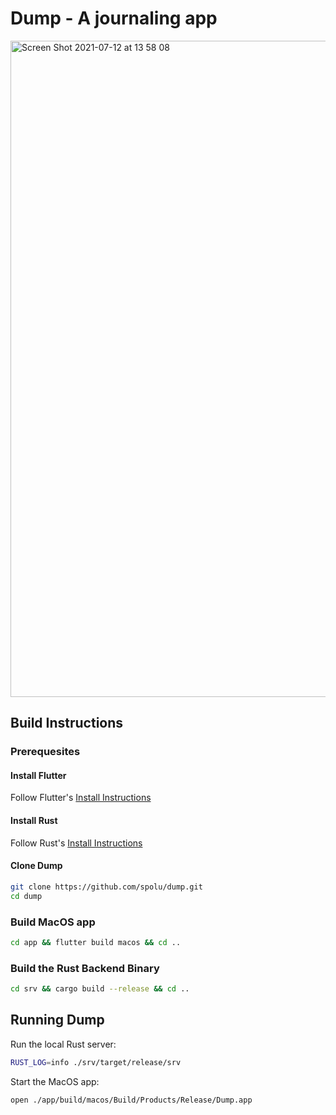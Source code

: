 # Dump - A journaling app

<img width="1050" alt="Screen Shot 2021-07-12 at 13 58 08" src="https://user-images.githubusercontent.com/15067/125283961-3488cc00-e319-11eb-9df0-b015785005d7.png">

## Build Instructions

### Prerequesites

#### Install Flutter

Follow Flutter's [Install Instructions](https://flutter.dev/docs/get-started/install)

#### Install Rust

Follow Rust's [Install Instructions](https://www.rust-lang.org/tools/install)

#### Clone Dump

```bash
git clone https://github.com/spolu/dump.git
cd dump
```

### Build MacOS app

```bash
cd app && flutter build macos && cd ..
```

### Build the Rust Backend Binary

```bash
cd srv && cargo build --release && cd ..
```

## Running Dump

Run the local Rust server:

```bash
RUST_LOG=info ./srv/target/release/srv
```

Start the MacOS app:
```bash
open ./app/build/macos/Build/Products/Release/Dump.app
```
